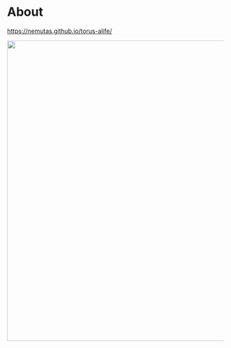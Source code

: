 # About

https://nemutas.github.io/torus-alife/

<img src='https://github.com/nemutas/torus-alife/assets/46724121/2f06b2f9-3b33-451f-a2c5-54bfa9d4c674' alt='' width='700' />
